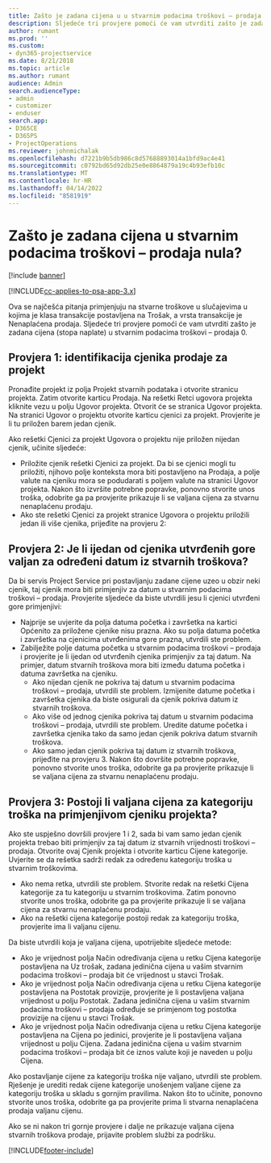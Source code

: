 ```yaml
---
title: Zašto je zadana cijena u u stvarnim podacima troškovi – prodaja nula?
description: Sljedeće tri provjere pomoći će vam utvrditi zašto je zadana cijena u stvarnim podacima troškovi – prodaja 0.
author: rumant
ms.prod: ''
ms.custom:
- dyn365-projectservice
ms.date: 8/21/2018
ms.topic: article
ms.author: rumant
audience: Admin
search.audienceType:
- admin
- customizer
- enduser
search.app:
- D365CE
- D365PS
- ProjectOperations
ms.reviewer: johnmichalak
ms.openlocfilehash: d7221b9b5db986c8d57688893014a1bfd9ac4e41
ms.sourcegitcommit: c0792bd65d92db25e0e8864879a19c4b93efb10c
ms.translationtype: MT
ms.contentlocale: hr-HR
ms.lasthandoff: 04/14/2022
ms.locfileid: "8581919"
---
```

# <a name="why-is-the-price-defaulting-to-zero-on-expense-sales-actuals"></a>Zašto je zadana cijena u stvarnim podacima troškovi – prodaja nula?

[!include [banner](../includes/psa-now-project-operations.md)]

[!INCLUDE[cc-applies-to-psa-app-3.x](../includes/cc-applies-to-psa-app-3x.md)]

Ova se najčešća pitanja primjenjuju na stvarne troškove u slučajevima u kojima je klasa transakcije postavljena na Trošak, a vrsta transakcije je Nenaplaćena prodaja. Sljedeće tri provjere pomoći će vam utvrditi zašto je zadana cijena (stopa naplate) u stvarnim podacima troškovi – prodaja 0.

## <a name="check-1-identify-the-sales-price-list-for-project"></a>Provjera 1: identifikacija cjenika prodaje za projekt

Pronađite projekt iz polja Projekt stvarnih podataka i otvorite stranicu projekta. Zatim otvorite karticu Prodaja. Na rešetki Retci ugovora projekta kliknite vezu u polju Ugovor projekta. Otvorit će se stranica Ugovor projekta. Na stranici Ugovor o projektu otvorite karticu cjenici za projekt. Provjerite je li tu priložen barem jedan cjenik.

Ako rešetki Cjenici za projekt Ugovora o projektu nije priložen nijedan cjenik, učinite sljedeće:

- Priložite cjenik rešetki Cjenici za projekt. Da bi se cjenici mogli tu priložiti, njihovo polje konteksta mora biti postavljeno na Prodaja, a polje valute na cjeniku mora se podudarati s poljem valute na stranici Ugovor projekta. Nakon što izvršite potrebne popravke, ponovno stvorite unos troška, odobrite ga pa provjerite prikazuje li se valjana cijena za stvarnu nenaplaćenu prodaju.
- Ako ste rešetki Cjenici za projekt stranice Ugovora o projektu priložili jedan ili više cjenika, prijeđite na provjeru 2:

## <a name="check-2-are-any-of-the-price-lists-identified-above-valid-for-the-specific-date-of-the-expense-actual"></a>Provjera 2: Je li ijedan od cjenika utvrđenih gore valjan za određeni datum iz stvarnih troškova?

Da bi servis Project Service pri postavljanju zadane cijene uzeo u obzir neki cjenik, taj cjenik mora biti primjenjiv za datum u stvarnim podacima troškovi – prodaja. Provjerite sljedeće da biste utvrdili jesu li cjenici utvrđeni gore primjenjivi:

- Najprije se uvjerite da polja datuma početka i završetka na kartici Općenito za priložene cjenike nisu prazna. Ako su polja datuma početka i završetka na cjenicima utvrđenima gore prazna, utvrdili ste problem. 
- Zabilježite polje datuma početka u stvarnim podacima troškovi – prodaja i provjerite je li ijedan od utvrđenih cjenika primjenjiv za taj datum. Na primjer, datum stvarnih troškova mora biti između datuma početka i datuma završetka na cjeniku. 
    - Ako nijedan cjenik ne pokriva taj datum u stvarnim podacima troškovi – prodaja, utvrdili ste problem. Izmijenite datume početka i završetka cjenika da biste osigurali da cjenik pokriva datum iz stvarnih troškova. 
    - Ako više od jednog cjenika pokriva taj datum u stvarnim podacima troškovi – prodaja, utvrdili ste problem. Uredite datume početka i završetka cjenika tako da samo jedan cjenik pokriva datum stvarnih troškova. 
    - Ako samo jedan cjenik pokriva taj datum iz stvarnih troškova, prijeđite na provjeru 3.
Nakon što dovršite potrebne popravke, ponovno stvorite unos troška, odobrite ga pa provjerite prikazuje li se valjana cijena za stvarnu nenaplaćenu prodaju.

## <a name="check-3-is-there-a-valid-price-for-the-expense-category-in-the-applicable-project-price-list"></a>Provjera 3: Postoji li valjana cijena za kategoriju troška na primjenjivom cjeniku projekta? 

Ako ste uspješno dovršili provjere 1 i 2, sada bi vam samo jedan cjenik projekta trebao biti primjenjiv za taj datum iz stvarnih vrijednosti troškovi – prodaja. Otvorite ovaj Cjenik projekta i otvorite karticu Cijene kategorije. Uvjerite se da rešetka sadrži redak za određenu kategoriju troška u stvarnim troškovima.
 
- Ako nema retka, utvrdili ste problem. Stvorite redak na rešetki Cijena kategorije za tu kategoriju u stvarnim troškovima. Zatim ponovno stvorite unos troška, odobrite ga pa provjerite prikazuje li se valjana cijena za stvarnu nenaplaćenu prodaju. 
- Ako na rešetki cijena kategorije postoji redak za kategoriju troška, provjerite ima li valjanu cijenu.

Da biste utvrdili koja je valjana cijena, upotrijebite sljedeće metode:

- Ako je vrijednost polja Način određivanja cijena u retku Cijena kategorije postavljena na Uz trošak, zadana jedinična cijena u vašim stvarnim podacima troškovi – prodaja bit će vrijednost u stavci Trošak.
- Ako je vrijednost polja Način određivanja cijena u retku Cijena kategorije postavljena na Postotak provizije, provjerite je li postavljena valjana vrijednost u polju Postotak. Zadana jedinična cijena u vašim stvarnim podacima troškovi – prodaja određuje se primjenom tog postotka provizije na cijenu u stavci Trošak.
- Ako je vrijednost polja Način određivanja cijena u retku Cijena kategorije postavljena na Cijena po jedinici, provjerite je li postavljena valjana vrijednost u polju Cijena. Zadana jedinična cijena u vašim stvarnim podacima troškovi – prodaja bit će iznos valute koji je naveden u polju Cijena.

Ako postavljanje cijene za kategoriju troška nije valjano, utvrdili ste problem. Rješenje je urediti redak cijene kategorije unošenjem valjane cijene za kategoriju troška u skladu s gornjim pravilima. Nakon što to učinite, ponovno stvorite unos troška, odobrite ga pa provjerite prima li stvarna nenaplaćena prodaja valjanu cijenu.

Ako se ni nakon tri gornje provjere i dalje ne prikazuje valjana cijena stvarnih troškova prodaje, prijavite problem službi za podršku.




[!INCLUDE[footer-include](../includes/footer-banner.md)]

